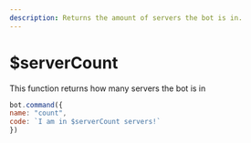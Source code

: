 ```yaml
---
description: Returns the amount of servers the bot is in.
---
```


# $serverCount

This function returns how many servers the bot is in

```javascript
bot.command({
name: "count",
code: `I am in $serverCount servers!`
})
```


